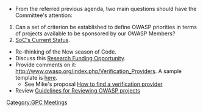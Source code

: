   - From the referred previous agenda, two main questions should have
    the Committee's attention:

<!-- end list -->

1.  Can a set of criterion be established to define OWASP priorities in
    terms of projects available to be sponsored by our OWASP Members?
2.  [SoC's Current
    Status](http://docs.google.com/Doc?id=dcn8962c_37gtvm69f8).

<!-- end list -->

  - Re-thinking of the New season of Code.
  - Discuss this [Research Funding
    Opportunity](http://www.innovateuk.org/_assets/pdf/competitioninformationinfrastructprotection1.pdf).
  - Provide comments on it:
    <http://www.owasp.org/index.php/Verification_Providers>. A sample
    template is
    [here](http://www.owasp.org/images/2/24/Booz_Allen_Verification_Report_Template.doc).
      - See Mike's proposal [How to find a verification
        provider](How_to_find_a_verification_provider "wikilink")
  - Review [Guidelines for Reviewing OWASP
    projects](Guidelines_for_Reviewing_OWASP_projects "wikilink")

[Category:GPC Meetings](Category:GPC_Meetings "wikilink")